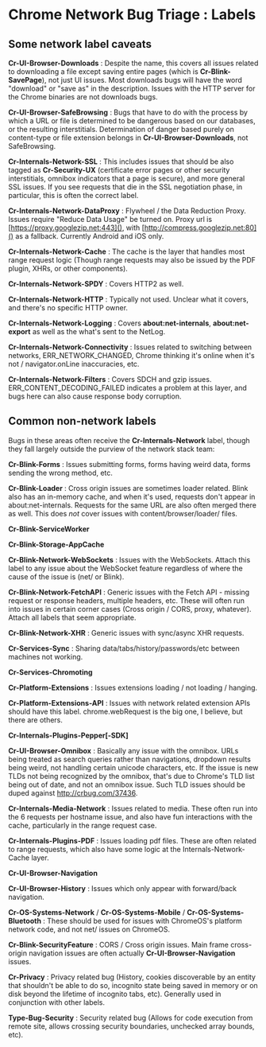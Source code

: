 # Chrome Network Bug Triage : Labels

## Some network label caveats

**Cr-UI-Browser-Downloads**
: Despite the name, this covers all issues related to downloading a file except
  saving entire pages (which is **Cr-Blink-SavePage**), not just UI issues.
  Most downloads bugs will have the word "download" or "save as" in the
  description.  Issues with the HTTP server for the Chrome binaries are not
  downloads bugs.

**Cr-UI-Browser-SafeBrowsing**
: Bugs that have to do with the process by which a URL or file is determined to
  be dangerous based on our databases, or the resulting interstitials.
  Determination of danger based purely on content-type or file extension
  belongs in **Cr-UI-Browser-Downloads**, not SafeBrowsing.

**Cr-Internals-Network-SSL**
: This includes issues that should be also tagged as **Cr-Security-UX**
  (certificate error pages or other security interstitials, omnibox indicators
  that a page is secure), and more general SSL issues.  If you see requests
  that die in the SSL negotiation phase, in particular, this is often the
  correct label.

**Cr-Internals-Network-DataProxy**
: Flywheel / the Data Reduction Proxy.  Issues require "Reduce Data Usage" be
  turned on.  Proxy url is [https://proxy.googlezip.net:443](), with
  [http://compress.googlezip.net:80]() as a fallback.  Currently Android and
  iOS only.

**Cr-Internals-Network-Cache**
: The cache is the layer that handles most range request logic (Though range
  requests may also be issued by the PDF plugin, XHRs, or other components).

**Cr-Internals-Network-SPDY**
: Covers HTTP2 as well.

**Cr-Internals-Network-HTTP**
: Typically not used.  Unclear what it covers, and there's no specific HTTP
  owner.

**Cr-Internals-Network-Logging**
: Covers **about:net-internals**, **about:net-export** as well as the what's
  sent to the NetLog.

**Cr-Internals-Network-Connectivity**
: Issues related to switching between networks, ERR_NETWORK_CHANGED, Chrome
  thinking it's online when it's not / navigator.onLine inaccuracies, etc.

**Cr-Internals-Network-Filters**
: Covers SDCH and gzip issues.  ERR_CONTENT_DECODING_FAILED indicates a problem
  at this layer, and bugs here can also cause response body corruption.

## Common non-network labels

Bugs in these areas often receive the **Cr-Internals-Network** label, though
they fall largely outside the purview of the network stack team:

**Cr-Blink-Forms**
: Issues submitting forms, forms having weird data, forms sending the wrong
  method, etc.

**Cr-Blink-Loader**
: Cross origin issues are sometimes loader related.  Blink also has an
  in-memory cache, and when it's used, requests don't appear in
  about:net-internals.  Requests for the same URL are also often merged there
  as well.  This does *not* cover issues with content/browser/loader/ files.

**Cr-Blink-ServiceWorker**

**Cr-Blink-Storage-AppCache**

**Cr-Blink-Network-WebSockets**
: Issues with the WebSockets.  Attach this label to any issue about the
  WebSocket feature regardless of where the cause of the issue is (net/ or
  Blink).

**Cr-Blink-Network-FetchAPI**
: Generic issues with the Fetch API - missing request or response
  headers, multiple headers, etc.  These will often run into issues in certain
  corner cases (Cross origin / CORS, proxy, whatever).  Attach all labels that
  seem appropriate.

**Cr-Blink-Network-XHR**
: Generic issues with sync/async XHR requests.

**Cr-Services-Sync**
: Sharing data/tabs/history/passwords/etc between machines not working.

**Cr-Services-Chromoting**

**Cr-Platform-Extensions**
: Issues extensions loading / not loading / hanging.

**Cr-Platform-Extensions-API**
: Issues with network related extension APIs should have this label.
  chrome.webRequest is the big one, I believe, but there are others.

**Cr-Internals-Plugins-Pepper[-SDK]**

**Cr-UI-Browser-Omnibox**
: Basically any issue with the omnibox.  URLs being treated as search queries
  rather than navigations, dropdown results being weird, not handling certain
  unicode characters, etc.  If the issue is new TLDs not being recognized by
  the omnibox, that's due to Chrome's TLD list being out of date, and not an
  omnibox issue.  Such TLD issues should be duped against
  http://crbug.com/37436.

**Cr-Internals-Media-Network**
: Issues related to media.  These often run into the 6 requests per hostname
  issue, and also have fun interactions with the cache, particularly in the
  range request case.

**Cr-Internals-Plugins-PDF**
: Issues loading pdf files.  These are often related to range requests, which
  also have some logic at the Internals-Network-Cache layer.

**Cr-UI-Browser-Navigation**

**Cr-UI-Browser-History**
: Issues which only appear with forward/back navigation.

**Cr-OS-Systems-Network** / **Cr-OS-Systems-Mobile** / **Cr-OS-Systems-Bluetooth**
: These should be used for issues with ChromeOS's platform network code, and
  not net/ issues on ChromeOS.

**Cr-Blink-SecurityFeature**
: CORS / Cross origin issues.  Main frame cross-origin navigation issues are
  often actually **Cr-UI-Browser-Navigation** issues.

**Cr-Privacy**
: Privacy related bug (History, cookies discoverable by an entity that
  shouldn't be able to do so, incognito state being saved in memory or on disk
  beyond the lifetime of incognito tabs, etc).  Generally used in conjunction
  with other labels.

**Type-Bug-Security**
: Security related bug (Allows for code execution from remote site, allows
  crossing security boundaries, unchecked array bounds,
  etc).
